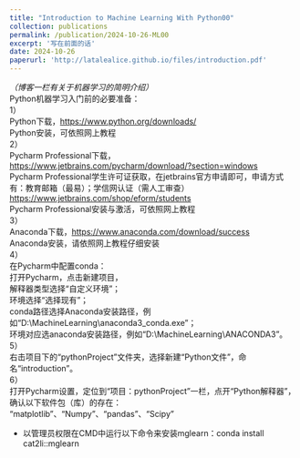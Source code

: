 ```yaml
---
title: "Introduction to Machine Learning With Python00"
collection: publications
permalink: /publication/2024-10-26-ML00
excerpt: '写在前面的话'
date: 2024-10-26
paperurl: 'http://latalealice.github.io/files/introduction.pdf'
---
```


*（博客一栏有关于机器学习的简明介绍）*  
Python机器学习入门前的必要准备：  
1）  
Python下载，<https://www.python.org/downloads/>   
Python安装，可依照网上教程  
2）  
Pycharm Professional下载，<https://www.jetbrains.com/pycharm/download/?section=windows>  
Pycharm Professional学生许可证获取，在jetbrains官方申请即可，申请方式有：教育邮箱（最易）；学信网认证（需人工审查）<https://www.jetbrains.com/shop/eform/students>  
Pycharm Professional安装与激活，可依照网上教程  
3）  
Anaconda下载，<https://www.anaconda.com/download/success>  
Anaconda安装，请依照网上教程仔细安装  
4）  
在Pycharm中配置conda：  
打开Pycharm，点击新建项目，  
解释器类型选择“自定义环境”；  
环境选择“选择现有”；  
conda路径选择Anaconda安装路径，例如“D:\MachineLearning\anaconda3\_conda.exe”；  
环境对应选anaconda安装路径，例如“D:\MachineLearning\ANACONDA3”。  
5）  
右击项目下的“pythonProject”文件夹，选择新建“Python文件”，命名“introduction”。  
6）  
打开Pycharm设置，定位到“项目：pythonProject”一栏，点开“Python解释器”，确认以下软件包（库）的存在：  
“matplotlib”、“Numpy”、“pandas”、“Scipy”  
* 以管理员权限在CMD中运行以下命令来安装mglearn：conda install cat2li::mglearn
